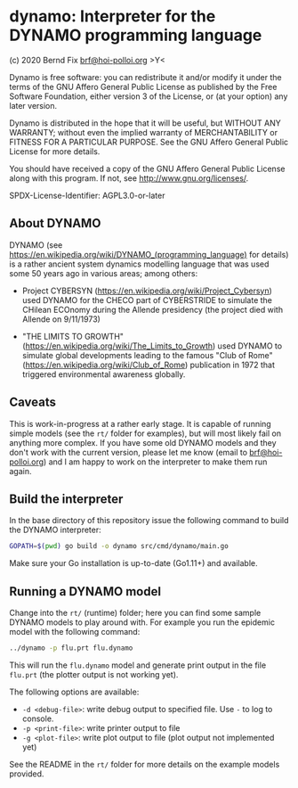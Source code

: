 
dynamo: Interpreter for the DYNAMO programming language
=======================================================

(c) 2020 Bernd Fix <brf@hoi-polloi.org>   >Y<

Dynamo is free software: you can redistribute it and/or modify it
under the terms of the GNU Affero General Public License as published
by the Free Software Foundation, either version 3 of the License,
or (at your option) any later version.

Dynamo is distributed in the hope that it will be useful, but
WITHOUT ANY WARRANTY; without even the implied warranty of
MERCHANTABILITY or FITNESS FOR A PARTICULAR PURPOSE.  See the GNU
Affero General Public License for more details.

You should have received a copy of the GNU Affero General Public License
along with this program.  If not, see <http://www.gnu.org/licenses/>.

SPDX-License-Identifier: AGPL3.0-or-later

## About DYNAMO

DYNAMO (see https://en.wikipedia.org/wiki/DYNAMO_(programming_language) for
details) is a rather ancient system dynamics modelling language that was used
some 50 years ago in various areas; among others:

* Project CYBERSYN (https://en.wikipedia.org/wiki/Project_Cybersyn) used
DYNAMO for the CHECO part of CYBERSTRIDE to simulate the CHilean ECOnomy during
the Allende presidency (the project died with Allende on 9/11/1973)

* "THE LIMITS TO GROWTH" (https://en.wikipedia.org/wiki/The_Limits_to_Growth)
used DYNAMO to simulate global developments leading to the famous "Club of
Rome" (https://en.wikipedia.org/wiki/Club_of_Rome) publication in 1972 that
triggered environmental awareness globally.

## Caveats

This is work-in-progress at a rather early stage. It is capable of running
simple models (see the `rt/` folder for examples), but will most likely fail
on anything more complex. If you have some old DYNAMO models and they don't
work with the current version, please let me know (email to brf@hoi-polloi.org)
and I am happy to work on the interpreter to make them run again.

## Build the interpreter

In the base directory of this repository issue the following command to build
the DYNAMO interpreter:

```bash
GOPATH=$(pwd) go build -o dynamo src/cmd/dynamo/main.go
```

Make sure your Go installation is up-to-date (Go1.11+) and available.

## Running a DYNAMO model

Change into the `rt/` (runtime) folder; here you can find some sample DYNAMO
models to play around with. For example you run the epidemic model with the
following command:

```bash
../dynamo -p flu.prt flu.dynamo
```

This will run the `flu.dynamo` model and generate print output in the file
`flu.prt` (the plotter output is not working yet).

The following options are available:

* `-d <debug-file>`: write debug output to specified file. Use `-` to log to console.
* `-p <print-file>`: write printer output to file
* `-g <plot-file>`: write plot output to file (plot output not implemented yet)

See the README in the `rt/` folder for more details on the example models
provided.
